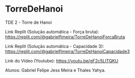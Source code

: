 # TorreDeHanoi
TDE 2 - Torre de Hanoi

Link Replit (Solução automática - Força bruta): https://replit.com/@gabrielfjmeira/TorreDeHanoiForcaBruta

Link Replit (Solução automática - Capacidade 3): https://replit.com/@gabrielfjmeira/TorreDeHanoiCapacidade3

Link do Vídeo (Youtube): https://youtu.be/gF2c5LITQKU

Alunos: Gabriel Felipe Jess Meira e Thales Yahya.
